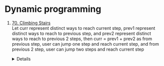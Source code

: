 # Dynamic programming
1.  [70. Climbing Stairs](https://leetcode.com/problems/climbing-stairs)  
    Let curr represent distinct ways to reach current step, prev1 represent distinct ways to reach to previous step, and prev2 represent distinct ways to reach to previous 2 steps, then
    curr = prev1 + prev2 as from previous step, user can jump one step and reach current step, and from previous 2 step, user can jump two steps and reach current step
    <details>
      ```python
      def climbStairs(self, n: int) -> int:
          if n < 2:
              return 1
          prev1 = 1 # distinct ways to reach current step from previous step by climbing 1 step
          prev2 = 1 # distinct ways to reach current setp from previous 2 step by climbing 2 steps
          for i in range(2, n + 1):
              total = prev1 + prev2
              prev2 = prev1
              prev1 = total
  
          return prev1
      ```
    </details>
    
